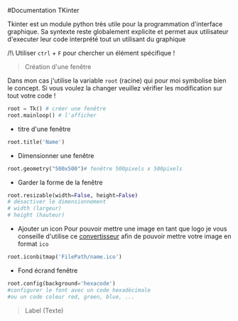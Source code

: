 #Documentation TKinter

Tkinter est un module python très utile pour la programmation d'interface graphique.
Sa syntexte reste globalement explicite et permet aux utilisateur d'executer leur code
interprété tout un utilisant du graphique

/!\ Utiliser `ctrl` + `F` pour chercher un élément spécifique !

> Création d'une fenêtre

Dans mon cas j'utilise la variable `root` (racine) qui pour moi
symbolise bien le concept. Si vous voulez la changer veuillez vérifier les modification sur tout votre code !

```py
root = Tk() # créer une fenêtre
root.mainloop() # l'afficher
```

* titre d'une fenêtre
```py
root.title('Name')
```

* Dimensionner une fenêtre
```py
root.geometry("500x500")# fenêtre 500pixels x 500pixels
```

* Garder la forme de la fenêtre
```py
root.resizable(width=False, height=False) 
# désactiver le dimensionnement
# width (largeur)
# height (hauteur)
```

* Ajouter un icon
Pour pouvoir mettre une image en tant que logo je vous conseille
d'utilise ce [convertisseur](https://convertio.co/fr/) afin de pouvoir mettre votre image en format `ico`

```py
root.iconbitmap('FilePath/name.ico')
```

* Fond écrand fenêtre
```py
root.config(background='hexacode')
#configurer le font avec un code hexadécimale
#ou un code coleur red, green, blue, ...
```


> Label (Texte)




